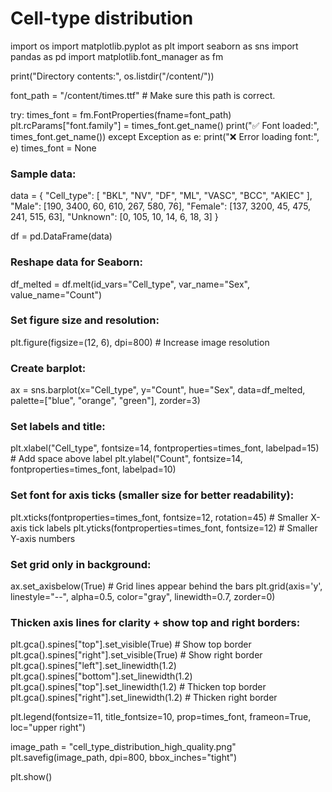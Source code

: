 # Cell-type distribution
import os
import matplotlib.pyplot as plt
import seaborn as sns
import pandas as pd
import matplotlib.font_manager as fm

print("Directory contents:", os.listdir("/content/"))

font_path = "/content/times.ttf"  # Make sure this path is correct.

try:
    times_font = fm.FontProperties(fname=font_path)
    plt.rcParams["font.family"] = times_font.get_name()
    print("✅ Font loaded:", times_font.get_name())
except Exception as e:
    print("❌ Error loading font:", e)
    times_font = None

### Sample data:
data = {
    "Cell_type": [
        "BKL", "NV", "DF",
        "ML", "VASC", "BCC", "AKIEC"
    ],
    "Male": [190, 3400, 60, 610, 267, 580, 76],
    "Female": [137, 3200, 45, 475, 241, 515, 63],
    "Unknown": [0, 105, 10, 14, 6, 18, 3]
}

df = pd.DataFrame(data)

### Reshape data for Seaborn:
df_melted = df.melt(id_vars="Cell_type", var_name="Sex", value_name="Count")

### Set figure size and resolution:
plt.figure(figsize=(12, 6), dpi=800)  # Increase image resolution

### Create barplot:
ax = sns.barplot(x="Cell_type", y="Count", hue="Sex", data=df_melted, palette=["blue", "orange", "green"], zorder=3)

### Set labels and title:
plt.xlabel("Cell_type", fontsize=14, fontproperties=times_font, labelpad=15)  # Add space above label
plt.ylabel("Count", fontsize=14, fontproperties=times_font, labelpad=10)

### Set font for axis ticks (smaller size for better readability):
plt.xticks(fontproperties=times_font, fontsize=12, rotation=45)  # Smaller X-axis tick labels
plt.yticks(fontproperties=times_font, fontsize=12)  # Smaller Y-axis numbers

### Set grid only in background:
ax.set_axisbelow(True)  # Grid lines appear behind the bars
plt.grid(axis='y', linestyle="--", alpha=0.5, color="gray", linewidth=0.7, zorder=0)

### Thicken axis lines for clarity + show top and right borders:
plt.gca().spines["top"].set_visible(True)  # Show top border
plt.gca().spines["right"].set_visible(True)  # Show right border
plt.gca().spines["left"].set_linewidth(1.2)
plt.gca().spines["bottom"].set_linewidth(1.2)
plt.gca().spines["top"].set_linewidth(1.2)  # Thicken top border
plt.gca().spines["right"].set_linewidth(1.2)  # Thicken right border

plt.legend(fontsize=11, title_fontsize=10, prop=times_font, frameon=True, loc="upper right")

image_path = "cell_type_distribution_high_quality.png"
plt.savefig(image_path, dpi=800, bbox_inches="tight")

plt.show()
